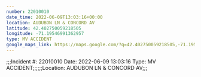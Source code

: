 ```yaml
---
number: 22010010
date_time: 2022-06-09T13:03:16+00:00
location: AUDUBON LN & CONCORD AV
latitude: 42.402750059218505
longitude: -71.19546991362957
type: MV ACCIDENT
google_maps_link: https://maps.google.com/?q=42.402750059218505,-71.19546991362957
---
```


;;;Incident #: 22010010  Date: 2022-06-09 13:03:16   Type: MV ACCIDENT;;;;;;Location: AUDUBON LN & CONCORD AV;;;
